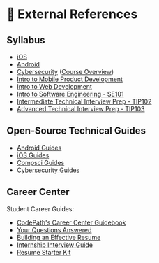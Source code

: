 # 📑 External References

## Syllabus

* [iOS](https://courses.codepath.com/snippets/ios\_university/policies)
* [Android](https://courses.codepath.com/snippets/android\_university/policies)
* [Cybersecurity](https://courses.codepath.com/snippets/cybersecurity\_university/policies) ([Course Overview](https://courses.codepath.com/snippets/cybersecurity\_university/policies#heading-course-description))
* [Intro to Mobile Product Development](http://courses.codepath.org/snippets/mobile\_app\_design/syllabus)
* [Intro to Web Development](https://courses.codepath.org/snippets/web101/syllabus)
* [Intro to Software Engineering - SE101](https://courses.codepath.org/snippets/intro\_software\_eng/overview)
* [Intermediate Technical Interview Prep - TIP102](https://courses.codepath.com/snippets/intermediate\_software\_eng/policies)
* [Advanced Technical Interview Prep - TIP103](https://courses.codepath.com/snippets/advanced\_software\_eng/policies)&#x20;

## Open-Source Technical Guides

* [Android Guides](https://guides.codepath.com/android)
* [iOS Guides](https://guides.codepath.com/ios)
* [Compsci Guides](https://guides.codepath.com/compsci)
* [Cybersecurity Guides](https://guides.codepath.com/websecurity)

## Career Center

Student Career Guides:

* [CodePath's Career Center Guidebook](https://books.codepath.org/student-handbook/)
* [Your Questions Answered](https://books.codepath.org/student-handbook/software-engineering/your-questions-answered)
* [Building an Effective Resume](https://books.codepath.org/student-handbook/internship-search/student-resume-guide)
* [Internship Interview Guide](https://books.codepath.org/student-handbook/technical-interviewing/technical-interviewing-guide)
* [Resume Starter Kit](https://goo.gl/q5dp5w)
